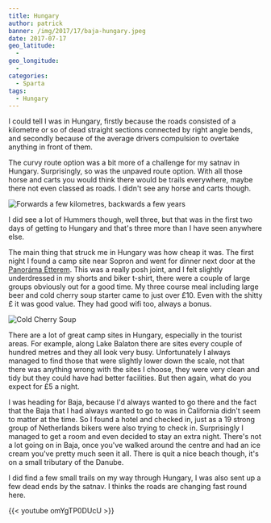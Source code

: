 ```yaml
---
title: Hungary
author: patrick
banner: /img/2017/17/baja-hungary.jpeg
date: 2017-07-17
geo_latitude:
  - 
geo_longitude: 
  - 
categories:
  - Sparta
tags:
  - Hungary
---
```


I could tell I was in Hungary, firstly because the roads consisted of a kilometre or so of dead straight sections connected by right angle bends, and secondly because of the average drivers compulsion to overtake anything in front of them.


<!--more-->

The curvy route option was a bit more of a challenge for my satnav in Hungary. Surprisingly, so was the unpaved route option. With all those horse and carts you would think there would be trails everywhere, maybe there not even classed as roads. I didn't see any horse and carts though.

![Forwards a few kilometres, backwards a few years](/img/2017/17/road-signs-hungary.jpeg)

I did see a lot of Hummers though, well three, but that was in the first two days of getting to Hungary and that's three more than I have seen anywhere else. 

The main thing that struck me in Hungary was how cheap it was. The first night I found a camp site near Sopron and went for dinner next door at the  [Panoráma Étterem](https://g.co/kgs/p1BJTu). This was a really posh joint, and I felt slightly underdressed in my shorts and biker t-shirt, there were a couple of large groups obviously out for a good time. My three course meal including large beer and cold cherry soup starter came to just over £10. Even with the shitty £ it was good value. They had good wifi too, always a bonus.

![Cold Cherry Soup](/img/2017/14/cold-cherry-soup-hungary.jpeg)

There are a lot of great camp sites in Hungary, especially in the tourist areas. For example, along Lake Balaton there are sites every couple of hundred metres and they all look very busy. Unfortunately I always managed to find those that were slightly lower down the scale, not that there was anything wrong with the sites I choose, they were very clean and tidy but they could have had better facilities. But then again, what do you expect for £5 a night. 

I was heading for Baja, because I'd always wanted to go there and the fact that the Baja that I had always wanted to go to was in California didn't seem to matter at the time. So I found a hotel and checked in, just as a 19 strong group of Netherlands bikers were also trying to check in.  Surprisingly I managed to get a room and even decided to stay an extra night. There's not a lot going on in Baja, once you've walked around the centre and had an ice cream you've pretty much seen it all. There is quit a nice beach though, it's on a small tributary of the Danube.

I did find a few small trails on my way through Hungary, I was also sent up a few dead ends by the satnav. I thinks the roads are changing fast round here. 

{{< youtube omYgTP0DUcU >}}
